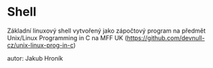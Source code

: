 # Shell

Základní linuxový shell vytvořený jako zápočtový program na předmět Unix/Linux Programming in C na MFF UK (https://github.com/devnull-cz/unix-linux-prog-in-c)



autor: Jakub Hroník
